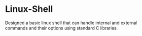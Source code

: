 # Linux-Shell
Designed a basic linux shell that can handle  internal and external commands and their options using standard C libraries.
